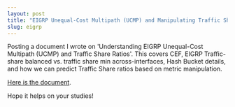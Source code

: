 ```yaml
---
layout: post
title: "EIGRP Unequal-Cost Multipath (UCMP) and Manipulating Traffic Share Count"
slug: eigrp
---
```


Posting a document I wrote on 'Understanding EIGRP Unequal-Cost Multipath (UCMP) and Traffic Share Ratios'. This covers CEF, EIGRP Traffic-share balanced vs. traffic share min across-interfaces, Hash Bucket details, and how we can predict Traffic Share ratios based on metric manipulation.

[Here is the document](https://drive.google.com/file/d/1M4LmXzFPabkVnkrtM_T-bbPYiibl5gul/view).

Hope it helps on your studies!
